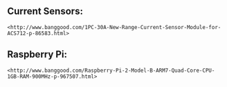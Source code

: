 ## **Current Sensors:**
	<http://www.banggood.com/1PC-30A-New-Range-Current-Sensor-Module-for-ACS712-p-86583.html>
## **Raspberry Pi:**
  	<http://www.banggood.com/Raspberry-Pi-2-Model-B-ARM7-Quad-Core-CPU-1GB-RAM-900MHz-p-967507.html>
